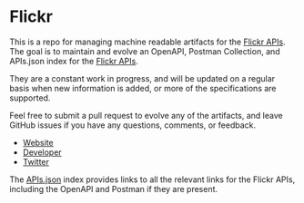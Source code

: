 # FlickrThis is a repo for managing machine readable artifacts for the [Flickr APIs](http://www.flickr.com/). The goal is to maintain and evolve an OpenAPI, Postman Collection, and APIs.json index for the [Flickr APIs](http://www.flickr.com/).They are a constant work in progress, and will be updated on a regular basis when new information is added, or more of the specifications are supported.Feel free to submit a pull request to evolve any of the artifacts, and leave GitHub issues if you have any questions, comments, or feedback.- [Website](http://www.flickr.com/)- [Developer](http://www.flickr.com/)- [Twitter](https://twitter.com/flickr)The [APIs.json](https://github.com/api-evangelist/flickr/blob/master/apis.json) index provides links to all the relevant links for the Flickr APIs, including the OpenAPI and Postman if they are present.